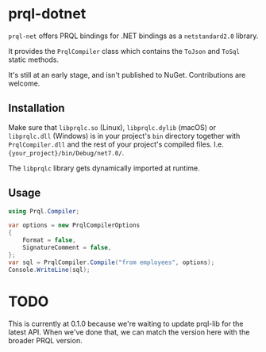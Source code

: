 # prql-dotnet

`prql-net` offers PRQL bindings for .NET bindings as a `netstandard2.0` library.

It provides the `PrqlCompiler` class which contains the `ToJson` and `ToSql`
static methods.

It's still at an early stage, and isn't published to NuGet. Contributions are
welcome.

## Installation

Make sure that `libprqlc.so` (Linux), `libprqlc.dylib` (macOS) or `libprqlc.dll`
(Windows) is in your project's `bin` directory together with `PrqlCompiler.dll`
and the rest of your project's compiled files. I.e.
`{your_project}/bin/Debug/net7.0/`.

The `libprqlc` library gets dynamically imported at runtime.

## Usage

```csharp
using Prql.Compiler;

var options = new PrqlCompilerOptions
{
    Format = false,
    SignatureComment = false,
};
var sql = PrqlCompiler.Compile("from employees", options);
Console.WriteLine(sql);
```

# TODO

This is currently at 0.1.0 because we're waiting to update prql-lib for the
latest API. When we've done that, we can match the version here with the broader
PRQL version.
